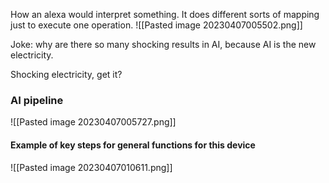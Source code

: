 How an alexa would interpret something. It does different sorts of mapping just to execute one operation.
![[Pasted image 20230407005502.png]]

Joke:  why are there so many shocking results in AI, because AI is the new electricity. 

Shocking electricity, get it?

### AI pipeline
![[Pasted image 20230407005727.png]]

#### Example of key steps for general functions for this device
![[Pasted image 20230407010611.png]]